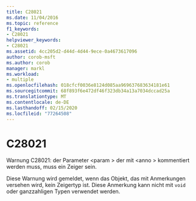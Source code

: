 ```yaml
---
title: C28021
ms.date: 11/04/2016
ms.topic: reference
f1_keywords:
- C28021
helpviewer_keywords:
- C28021
ms.assetid: 4cc205d2-d44d-4d44-9ece-0a4673617096
author: corob-msft
ms.author: corob
manager: markl
ms.workload:
- multiple
ms.openlocfilehash: 018cfcf0036e8124d085aa969637683634181e61
ms.sourcegitcommit: 68f893f6e472df46f323db34a13a7034dccad25a
ms.translationtype: MT
ms.contentlocale: de-DE
ms.lasthandoff: 02/15/2020
ms.locfileid: "77264508"
---
```

# <a name="c28021"></a>C28021
Warnung C28021: der Parameter \<param > der mit \<anno > kommentiert werden muss, muss ein Zeiger sein.

 Diese Warnung wird gemeldet, wenn das Objekt, das mit Anmerkungen versehen wird, kein Zeigertyp ist. Diese Anmerkung kann nicht mit `void` oder ganzzahligen Typen verwendet werden.
